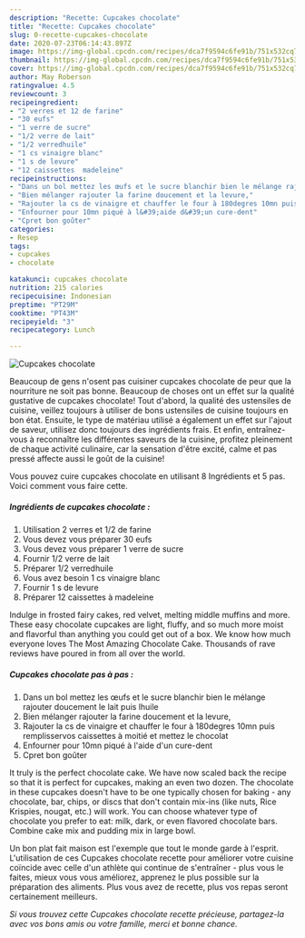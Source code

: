 ```yaml
---
description: "Recette: Cupcakes chocolate"
title: "Recette: Cupcakes chocolate"
slug: 0-recette-cupcakes-chocolate
date: 2020-07-23T06:14:43.897Z
image: https://img-global.cpcdn.com/recipes/dca7f9594c6fe91b/751x532cq70/cupcakes-chocolate-photo-principale-de-la-recette.jpg
thumbnail: https://img-global.cpcdn.com/recipes/dca7f9594c6fe91b/751x532cq70/cupcakes-chocolate-photo-principale-de-la-recette.jpg
cover: https://img-global.cpcdn.com/recipes/dca7f9594c6fe91b/751x532cq70/cupcakes-chocolate-photo-principale-de-la-recette.jpg
author: May Roberson
ratingvalue: 4.5
reviewcount: 3
recipeingredient:
- "2 verres et 12 de farine"
- "30 eufs"
- "1 verre de sucre"
- "1/2 verre de lait"
- "1/2 verredhuile"
- "1 cs vinaigre blanc"
- "1 s de levure"
- "12 caissettes  madeleine"
recipeinstructions:
- "Dans un bol mettez les œufs et le sucre blanchir bien le mélange rajouter doucement le lait puis lhuile"
- "Bien mélanger rajouter la farine doucement et la levure,"
- "Rajouter la cs de vinaigre et chauffer le four à 180degres 10mn puis remplisservos caissettes à moitié et mettez le chocolat"
- "Enfourner pour 10mn piqué à l&#39;aide d&#39;un cure-dent"
- "Cpret bon goûter"
categories:
- Resep
tags:
- cupcakes
- chocolate

katakunci: cupcakes chocolate 
nutrition: 215 calories
recipecuisine: Indonesian
preptime: "PT29M"
cooktime: "PT43M"
recipeyield: "3"
recipecategory: Lunch

---
```



![Cupcakes chocolate](https://img-global.cpcdn.com/recipes/dca7f9594c6fe91b/751x532cq70/cupcakes-chocolate-photo-principale-de-la-recette.jpg)

Beaucoup de gens n'osent pas cuisiner cupcakes chocolate de peur que la nourriture ne soit pas bonne. Beaucoup de choses ont un effet sur la qualité gustative de cupcakes chocolate! Tout d'abord, la qualité des ustensiles de cuisine, veillez toujours à utiliser de bons ustensiles de cuisine toujours en bon état. Ensuite, le type de matériau utilisé a également un effet sur l'ajout de saveur, utilisez donc toujours des ingrédients frais. Et enfin, entraînez-vous à reconnaître les différentes saveurs de la cuisine, profitez pleinement de chaque activité culinaire, car la sensation d'être excité, calme et pas pressé affecte aussi le goût de la cuisine!

<!--inarticleads1-->

Vous pouvez cuire cupcakes chocolate en utilisant 8 Ingrédients et 5 pas. Voici comment vous faire cette.

##### Ingrédients de cupcakes chocolate :

1. Utilisation 2 verres et 1/2 de farine
1. Vous devez vous préparer 30 eufs
1. Vous devez vous préparer 1 verre de sucre
1. Fournir 1/2 verre de lait
1. Préparer 1/2 verredhuile
1. Vous avez besoin 1 cs vinaigre blanc
1. Fournir 1 s de levure
1. Préparer 12 caissettes à madeleine


Indulge in frosted fairy cakes, red velvet, melting middle muffins and more. These easy chocolate cupcakes are light, fluffy, and so much more moist and flavorful than anything you could get out of a box. We know how much everyone loves The Most Amazing Chocolate Cake. Thousands of rave reviews have poured in from all over the world. 

<!--inarticleads2-->

##### Cupcakes chocolate pas à pas :

1. Dans un bol mettez les œufs et le sucre blanchir bien le mélange rajouter doucement le lait puis lhuile
1. Bien mélanger rajouter la farine doucement et la levure,
1. Rajouter la cs de vinaigre et chauffer le four à 180degres 10mn puis remplisservos caissettes à moitié et mettez le chocolat
1. Enfourner pour 10mn piqué à l&#39;aide d&#39;un cure-dent
1. Cpret bon goûter


It truly is the perfect chocolate cake. We have now scaled back the recipe so that it is perfect for cupcakes, making an even two dozen. The chocolate in these cupcakes doesn&#39;t have to be one typically chosen for baking - any chocolate, bar, chips, or discs that don&#39;t contain mix-ins (like nuts, Rice Krispies, nougat, etc.) will work. You can choose whatever type of chocolate you prefer to eat: milk, dark, or even flavored chocolate bars. Combine cake mix and pudding mix in large bowl. 

<!--inarticleads1-->

<p>
Un bon plat fait maison est l'exemple que tout le monde garde à l'esprit. L'utilisation de ces Cupcakes chocolate recette pour améliorer votre cuisine coïncide avec celle d'un athlète qui continue de s'entraîner - plus vous le faites, mieux vous vous améliorez, apprenez le plus possible sur la préparation des aliments. Plus vous avez de recette, plus vos repas seront certainement meilleurs.
</p>

<p>
<i>Si vous trouvez cette Cupcakes chocolate recette précieuse, partagez-la avec vos bons amis ou votre famille, merci et bonne chance.</i>
</p>
